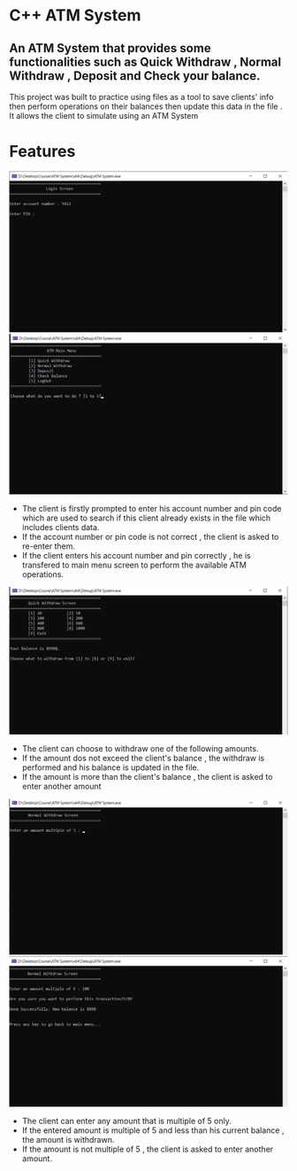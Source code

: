 # C++ ATM System

## An ATM System that provides some functionalities such as Quick Withdraw , Normal Withdraw , Deposit and Check your balance.


This project was built to practice using files as a tool to save clients' info then perform operations on their balances then update this data in the file . It allows the client to simulate using an ATM System


# Features
![Login Screen](https://github.com/Joeee167/ATM/blob/master/Screenshot%202024-06-25%20133445.png)
![Main Menu](https://github.com/Joeee167/ATM/blob/master/Screenshot%202024-06-25%20134113.png)
* The client is firstly prompted to enter his account number and pin code which are used to search if this client already exists in the file which includes clients data.
* If the account number or pin code is not correct , the client is asked to re-enter them.
* If the client enters his account number and pin correctly , he is transfered to main menu screen to perform the available ATM operations.

![Quick Withdraw](https://github.com/Joeee167/ATM/blob/master/Screenshot%202024-06-25%20134424.png)
* The client can choose to withdraw one of the following amounts.
* If the amount dos not exceed the client's balance , the withdraw is performed and his balance is updated in the file.
* If the amount is more than the client's balance , the client is asked to enter another amount


![Normal withdraw](https://github.com/Joeee167/ATM/blob/master/Screenshot%202024-07-01%20124007.png)
![Normal withdraw](https://github.com/Joeee167/ATM/blob/master/Screenshot%202024-07-01%20124037.png)
* The client can enter any amount that is multiple of 5 only.
* If the entered amount is multiple of 5 and less than his current balance , the amount is withdrawn.
* If the amount is not multiple of 5 , the client is asked to enter another amount.
